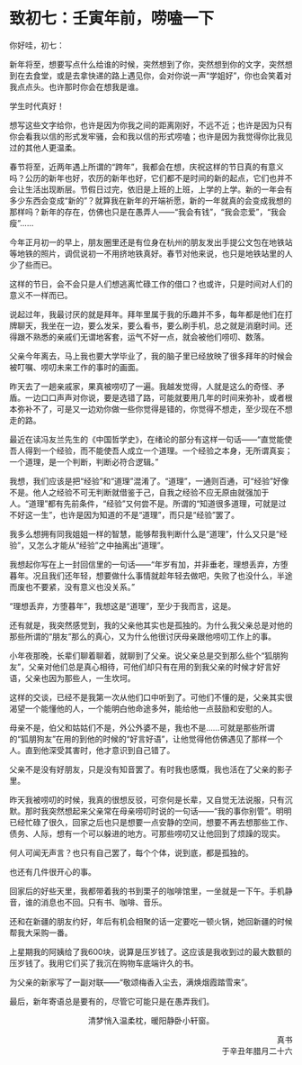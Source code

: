 # 致初七：壬寅年前，唠嗑一下

你好哇，初七：

新年将至，想要写点什么给谁的时候，突然想到了你，突然想到你的文字，突然想到在去食堂，或是去拿快递的路上遇见你，会对你说一声“学姐好”，你也会笑着对我点点头。也许那时你会在想我是谁。

学生时代真好！

想写这些文字给你，也许是因为你我之间的距离刚好，不远不近；也许是因为只有你会看我以信的形式发牢骚，会和我以信的形式唠嗑；也许是因为我觉得你比我见过的其他人更温柔。

春节将至，近两年遇上所谓的“跨年”，我都会在想，庆祝这样的节日真的有意义吗？公历的新年也好，农历的新年也好，它们都不是时间的新的起点，它们也并不会让生活出现断层。节假日过完，依旧是上班的上班，上学的上学。新的一年会有多少东西会变成“新的”？就算我在新年的开端祈愿，新的一年就真的会变成我想的那样吗？新年的存在，仿佛也只是在愚弄人——“我会有钱”，“我会恋爱”，“我会瘦”……

今年正月初一的早上，朋友圈里还是有位身在杭州的朋友发出手提公文包在地铁站等地铁的照片，调侃说初一不用挤地铁真好。春节对他来说，也只是地铁站里的人少了些而已。

这样的节日，会不会只是人们想逃离忙碌工作的借口？也或许，只是时间对人们的意义不一样而已。

说起过年，我最讨厌的就是拜年。拜年里属于我的乐趣并不多，每年都是他们在打牌聊天，我坐在一边，要么发呆，要么看书，要么刷手机，总之就是消磨时间。还得跟不熟悉的亲戚们无谓地客套，运气不好一点，就会被他们唠叨、数落。

父亲今年离去，马上我也要大学毕业了，我的脑子里已经放映了很多拜年的时候会被叮嘱、唠叨未来工作的事时的画面。

昨天去了一趟亲戚家，果真被唠叨了一遍。我越发觉得，人就是这么的奇怪、矛盾。一边口口声声对你说，要是选错了路，可能就要用几年的时间来弥补，或者根本弥补不了，可是又一边劝你做一些你觉得是错的，你觉得不想走，至少现在不想走的路。

最近在读冯友兰先生的《中国哲学史》，在绪论的部分有这样一句话——“直觉能使吾人得到一个经验，而不能使吾人成立一个道理。一个经验之本身，无所谓真妄；一个道理，是一个判断，判断必符合逻辑。”

我想，我们应该是把“经验”和“道理”混淆了。“道理”，一通则百通，可“经验”好像不是。他人之经验不可无判断就借鉴于己，自我之经验不应无原由就强加于人。“道理”都有先前条件，“经验”又何尝不是。所谓的“知道很多道理，可就是过不好这一生”，也许是因为知道的不是“道理”，而只是“经验”罢了。

我多么想拥有同我姐姐一样的智慧，能够帮我判断什么是“道理”，什么又只是“经验”，又怎么才能从“经验”之中抽离出“道理”。

我想起你写在上一封回信里的一句话——“年岁有加，并非垂老，理想丢弃，方堕暮年。况且我们还年轻，想要做什么事情就趁年轻去做吧，失败了也没什么，半途而废也不要紧，没有意义也没关系。”

“理想丢弃，方堕暮年”，我想这是“道理”，至少于我而言，这是。

还有就是，我突然感觉到，我的父亲他其实也是孤独的。为什么我父亲总是对他的那些所谓的“朋友”那么的真心，又为什么他很讨厌母亲跟他唠叨工作上的事。

小年夜那晚，长辈们聊着聊着，就聊到了父亲。说父亲总是交到那么些个“狐朋狗友”，父亲对他们总是真心相待，可他们却只有在用的到我父亲的时候才好言好语，父亲也因为那些人，一生坎坷。

这样的交谈，已经不是我第一次从他们口中听到了。可他们不懂的是，父亲其实很渴望一个能懂他的人，一个能明白他命途多舛，能给他一点鼓励和安慰的人。

母亲不是，伯父和姑姑们不是，外公外婆不是，我也不是……可就是那些所谓的“狐朋狗友”在用的到他的时候的“好言好语”，让他觉得他仿佛遇见了那样一个人。直到他深受其害时，他才意识到自己错了。

父亲不是没有好朋友，只是没有知音罢了。有时我也感慨，我也活在了父亲的影子里。

昨天我被唠叨的时候，我真的很想反驳，可奈何是长辈，又自觉无法说服，只有沉默。那时我突然想起来父亲常在母亲唠叨时说的一句话——“我的事你别管”。明明已经忙碌了很久，回家之后也只是想要一点安静的空间，想要不再去想那些工作、债务、人际，想有一个可以躲进的地方。可那些唠叨又让他回到了烦躁的现实。

何人可闻无声言？也只有自己罢了，每个个体，说到底，都是孤独的。

也还有几件很开心的事。

回家后的好些天里，我都带着我的书到栗子的咖啡馆里，一坐就是一下午。手机静音，谁的消息也不回。只有书、咖啡、音乐。

还和在新疆的朋友约好，年后有机会相聚的话一定要吃一顿火锅，她回新疆的时候帮我大采购一番。

上星期我的阿姨给了我600块，说算是压岁钱了。这应该是我收到过的最大数额的压岁钱了。我用它们买了我沉在购物车底端许久的书。

为父亲的新家写了一副对联——“敬颂梅香入尘去，满焕烟霞踏雪来”。

最后，新年寄语总是要有的，尽管它可能只是在愚弄我们。

<p align = "center">清梦悄入温柔枕，暖阳静卧小轩窗。</p>

<div align = 'right'>真书</div>
<div align = 'right'>于辛丑年腊月二十六</div>

